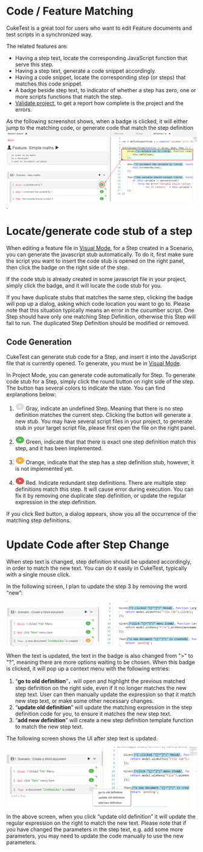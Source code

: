 # Code / Feature Matching

CukeTest is a great tool for users who want to edit Feature documents and test scripts in a synchronized way.

The related features are:
* Having a step text, locate the corresponding JavaScript function that serve this step.
* Having a step text, generate a code snippet accordingly.
* Having a code snippet, locate the corresponding step (or steps) that matches this code snippet.
* A badge beside step text, to indicator of whether a step has zero, one or more scripts functions that match the step.
* [Validate project](/features/overview.md#validate), to get a report how complete is the project and the errors.

As the following screenshot shows, when a badge is clicked, it will either jump to the matching code, or generate code that match the step definition
![](assets/match_code.png).


# Locate/generate code stub of a step
When editing a feature file in [Visual Mode](/features/visual_mode.md), for a Step created in a Scenario, you can generate the javascript stub automatically. To do it, first make sure the script you want to insert the code stub is opened on the right panel, then click the badge on the right side of the step.

If the code stub is already created in some javascript file in your project, simply click the badge, and it will locate the code stub for you.

If you have duplicate stubs that matches the same step, clicking the badge will pop up a dialog, asking which code location you want to go to. Please note that this situation typically means an error in the cucumber script. One Step should have only one matching Step Definition, otherwise this Step will fail to run. The duplicated Step Definition should be modified or removed.

## Code Generation
CukeTest can generate stub code for a Step, and insert it into the JavaScript file that is currently opened. To generate, you must be in [Visual Mode](/features/visual_mode.md).

In Project Mode, you can generate code automatically for Step. To generate code stub for a Step, simply click the round button on right side of the step. The button has several colors to indicate the state. You can find explanations below:

1. ![](/assets/gray.png) Gray, indicate an undefined Step. Meaning that there is no step definition matches the current step. Clicking the button will generate a new stub. You may have several script files in your project, to generate stub in your target script file, please first open the file on the right panel.  

2. ![](/assets/green.png) Green, indicate that that there is exact one step definition match this step, and it has been implemented.

3. ![](/assets/orange.png) Orange, indicate that the step has a step definition stub, however, it is not implemented yet.

4. ![](/assets/red.png) Red. Indicate redundant step definitions. There are multiple step definitions match this step. It will cause error during execution. You can fix it by removing one duplicate step definition, or update the regular expression in the step definition.

If you click Red button, a dialog appears, show you all the occurrence of the matching step definitions.


# Update Code after Step Change

When step text is changed, step definition should be updated accordingly, in order to match the new text. You can do it easily in CukeTest, typically with a single mouse click. 

In the following screen, I plan to update the step 3 by removing the word “new”:

![](assets/update_definition_before.png)

When the text is updated, the text in the badge is also changed from ">" to "?", meaning there are more options waiting to be chosen. When this badge is clicked, it will pop up a context menu with the following entries:

1. “**go to old definition**”，will open and highlight the previous matched step definition on the right side, even if it no longer matches the new step text. User can then manually update the expression so that it match new step text, or make some other necessary changes.
2. “**update old definition**” will update the matching expression in the step definition code for you, to ensure it matches the new step text. 
3. “**add new definition**” will create a new step definition template function to match the new step text.

The following screen shows the UI after step text is updated.

![](assets/update_definition.png)

In the above screen, when you click “update old definition” it will update the regular expression on the right to match the new text. Please note that if you have changed the parameters in the step text, e.g. add some more parameters, you may need to update the code manually to use the new parameters.
